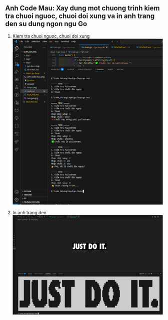 ## Anh Code Mau: Xay dung mot chuong trinh kiem tra chuoi nguoc, chuoi doi xung va in anh trang den su dung ngon ngu Go

1. Kiem tra chuoi nguoc, chuoi doi xung
   ![Ket qua](ket-qua-loop2.png)

2. In anh trang den
   ![Ket qua anh trang den](<anh code mau-1.png>)
